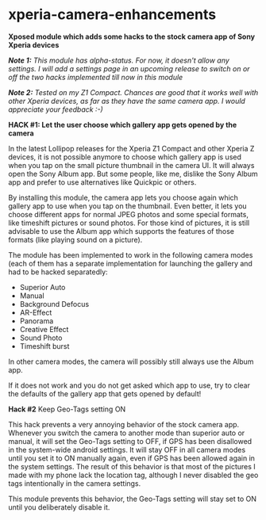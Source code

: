 # xperia-camera-enhancements
<b>Xposed module which adds some hacks to the stock camera app of Sony Xperia devices</b>

<i><b>Note 1:</b> This module has alpha-status. For now, it doesn't allow any settings. I will add a settings page in an upcoming release to switch on or off the two hacks implemented till now in this module</i> 

<i><b>Note 2:</b> Tested on my Z1 Compact. Chances are good that it works well with other Xperia devices, as far as they have the same camera app. I would appreciate your feedback :-)</i>

<b>HACK #1: Let the user choose which gallery app gets opened by the camera</b>

In the latest Lollipop releases for the Xperia Z1 Compact and other Xperia Z devices, it is not possible anymore to choose which gallery app is used when you tap on the small picture thumbnail in the camera UI. It will always open the Sony Album app. But some people, like me, dislike the Sony Album app and prefer to use alternatives like Quickpic or others.

By installing this module, the camera app lets you choose again which gallery app to use when you tap on the thumbnail. Even better, it lets you choose different apps for normal JPEG photos and some special formats, like timeshift pictures or sound photos. For those kind of pictures, it is still advisable to use the Album app which supports the features of those formats (like playing sound on a picture).

The module has been implemented to work in the following camera modes (each of them has a separate implementation for launching the gallery and had to be hacked separatedly:

- Superior Auto
- Manual
- Background Defocus
- AR-Effect
- Panorama
- Creative Effect
- Sound Photo
- Timeshift burst

In other camera modes, the camera will possibly still always use the Album app.

If it does not work and you do not get asked which app to use, try to clear the defaults of the gallery app that gets opened by default!

<b>Hack #2</b> Keep Geo-Tags setting ON</b>

This hack prevents a very annoying behavior of the stock camera app. Whenever you switch the camera to another mode than superior auto or manual, it will set the Geo-Tags setting to OFF, if GPS has been disallowed in the system-wide android settings. It will stay OFF in all camera modes until you set it to ON manually again, even if GPS has been allowed again in the system settings. The result of this behavior is that most of the pictures I made with my phone lack the location tag, although I never disabled the geo tags intentionally in the camera settings.

This module prevents this behavior, the Geo-Tags setting will stay set to ON until you deliberately disable it.

